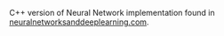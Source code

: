 C++ version of Neural Network implementation found in [neuralnetworksanddeeplearning.com](neuralnetworksanddeeplearning.com).
